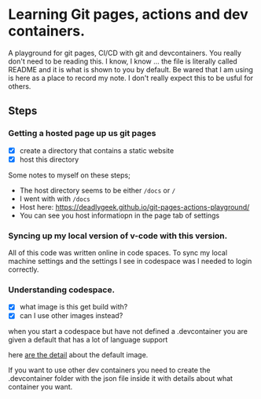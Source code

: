 # Learning Git pages, actions and dev containers.

A playground for git pages, CI/CD with git and devcontainers. You really don't need to be
reading this. I know, I know ... the file is literally called README and it is what is shown
to you by default. Be wared that I am using is here as a place to record my note. I don't
really expect this to be usful for others.

## Steps

### Getting a hosted page up us git pages

- [x] create a directory that contains a static website
- [x] host this directory

Some notes to myself on these steps;

- The host directory seems to be either `/docs` or `/`
- I went with with `/docs`
- Host here: https://deadlygeek.github.io/git-pages-actions-playground/
- You can see you host informatiopn in the page tab of settings

### Syncing up my local version of v-code with this version.

All of this code was written online in code spaces. To sync my local machine settings and the settings
I see in codespace was I needed to login correctly.

### Understanding codespace.

- [x] what image is this get build with?
- [x] can I use other images instead?

when you start a codespace but have not defined a .devcontainer you are given a default that has
a lot of language support

here [are the detail](https://github.com/devcontainers/images/tree/main/src/universal) about the default image.

If you want to use other dev containers you need to create the .devcontainer folder with the json file inside
it with details about what container you want.
